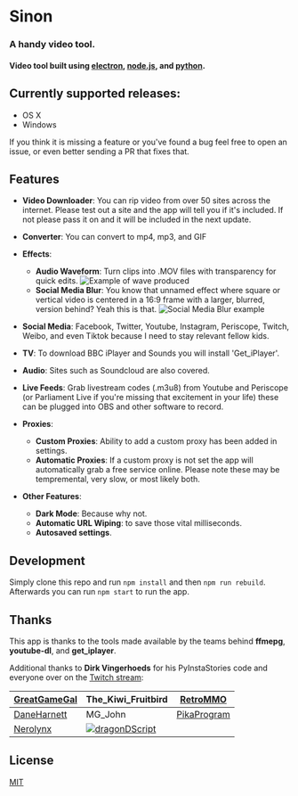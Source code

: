 
# Sinon
### A handy video tool.
#### Video tool built using [electron](http://electron.atom.io/), [node.js](https://nodejs.org/), and [python](https://www.python.org/).

## Currently supported releases:

* OS X
* Windows

If you think it is missing a feature or you've found a bug feel free to open an issue, or even better sending a PR that fixes that.

## Features

*  __Video Downloader__: You can rip video from over 50 sites across the internet. Please test out a site and the app will tell you if it's included. If not please pass it on and it will be included in the next update.

*  __Converter__: You can convert to mp4, mp3, and GIF

*  __Effects__:
	* **Audio Waveform**: Turn clips into .MOV files with transparency for quick edits.
	![Example of wave produced](https://raw.githubusercontent.com/JCGithu/jackgracie.co.uk/master/dist/wave.jpg)
	* **Social Media Blur**: You know that unnamed effect where square or vertical video is centered in a 16:9 frame with a larger, blurred, version behind? Yeah this is that.
![Social Media Blur example](https://raw.githubusercontent.com/JCGithu/jackgracie.co.uk/master/dist/blur.jpg)


*  __Social Media__: Facebook, Twitter, Youtube, Instagram, Periscope, Twitch, Weibo, and even Tiktok because I need to stay relevant fellow kids.

*  __TV__:  To download BBC iPlayer and Sounds you will install 'Get_iPlayer'.

*  __Audio__: Sites such as Soundcloud are also covered.

*  __Live Feeds__: Grab livestream codes (.m3u8) from Youtube and Periscope (or Parliament Live if you're missing that excitement in your life) these can be plugged into OBS and other software to record.

*  __Proxies__:
	* **Custom Proxies**: Ability to add a custom proxy has been added in settings.
	* **Automatic Proxies**: If a custom proxy is not set the app will automatically grab a free service online. Please note these may be tempremental, very slow, or most likely both.

*  __Other Features__:
	* **Dark Mode**: Because why not.
	* **Automatic URL Wiping**: to save those vital milliseconds.
	* **Autosaved settings**.

## Development

Simply clone this repo and run `npm install` and then `npm run rebuild`.
Afterwards you can run `npm start` to run the app.

## Thanks

This app is thanks to the tools made available by the teams behind __ffmepg__, __youtube-dl__, and __get_iplayer__.

Additional thanks to __Dirk Vingerhoeds__ for his PyInstaStories code and everyone over on the [Twitch stream](https://twitch.tv/colloquialowl):


| [GreatGameGal](https://twitch.tv/greatgamegal) |  The_Kiwi_Fruitbird | [RetroMMO](https://twitch.tv/retrommo) |
|--------------|---|---|
| [DaneHarnett](https://twitch.tv/daneharnett) | MG_John | [PikaProgram](https://github.com/PikaProgram) |
| [Nerolynx](https://github.com/nqngo) | <a href="https://github.com/dragonDScript" rel="dragonDScript">![dragonDScript](https://avatars2.githubusercontent.com/u/46191980?s=25)</a> |   |


## License

[MIT](LICENSE)
